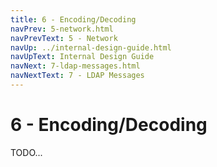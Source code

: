 ```yaml
---
title: 6 - Encoding/Decoding
navPrev: 5-network.html
navPrevText: 5 - Network
navUp: ../internal-design-guide.html
navUpText: Internal Design Guide
navNext: 7-ldap-messages.html
navNextText: 7 - LDAP Messages
---
```


# 6 - Encoding/Decoding

TODO...
